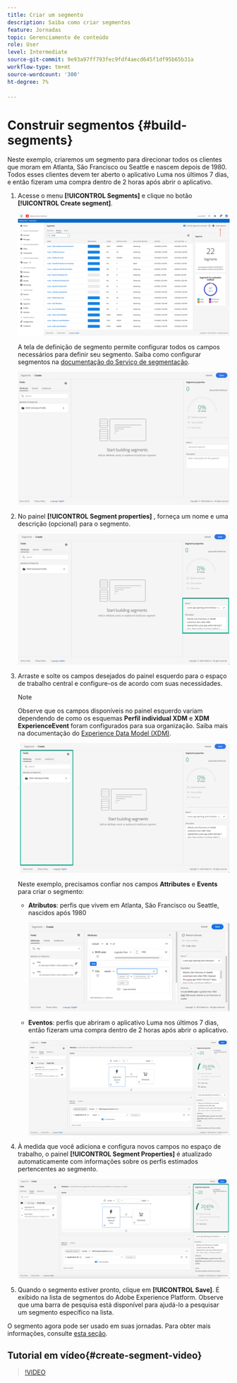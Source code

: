 ```yaml
---
title: Criar um segmento
description: Saiba como criar segmentos
feature: Jornadas
topic: Gerenciamento de conteúdo
role: User
level: Intermediate
source-git-commit: 9e93a97ff793fec9fdf4aecd645f1df95b65b31a
workflow-type: tm+mt
source-wordcount: '300'
ht-degree: 7%

---
```


# Construir segmentos {#build-segments}

Neste exemplo, criaremos um segmento para direcionar todos os clientes que moram em Atlanta, São Francisco ou Seattle e nascem depois de 1980. Todos esses clientes devem ter aberto o aplicativo Luma nos últimos 7 dias, e então fizeram uma compra dentro de 2 horas após abrir o aplicativo.

1. Acesse o menu **[!UICONTROL Segments]** e clique no botão **[!UICONTROL Create segment]**.

   ![](../assets/create-segment.png)

   A tela de definição de segmento permite configurar todos os campos necessários para definir seu segmento. Saiba como configurar segmentos na [documentação do Serviço de segmentação](https://experienceleague.adobe.com/docs/experience-platform/segmentation/ui/overview.html).

   ![](../assets/segment-builder.png)

1. No painel **[!UICONTROL Segment properties]** , forneça um nome e uma descrição (opcional) para o segmento.

   ![](../assets/segment-properties.png)

1. Arraste e solte os campos desejados do painel esquerdo para o espaço de trabalho central e configure-os de acordo com suas necessidades.

   >[!NOTE]
   >
   >Observe que os campos disponíveis no painel esquerdo variam dependendo de como os esquemas **Perfil individual XDM** e **XDM ExperienceEvent** foram configurados para sua organização.  Saiba mais na documentação do [Experience Data Model (XDM)](https://experienceleague.adobe.com/docs/experience-platform/xdm/home.html?lang=pt-BR).

   ![](../assets/drag-fields.png)

   Neste exemplo, precisamos confiar nos campos **Attributes** e **Events** para criar o segmento:

   * **Atributos**: perfis que vivem em Atlanta, São Francisco ou Seattle, nascidos após 1980

      ![](../assets/add-attributes.png)

   * **Eventos**: perfis que abriram o aplicativo Luma nos últimos 7 dias, então fizeram uma compra dentro de 2 horas após abrir o aplicativo.

      ![](../assets/add-events.png)

1. À medida que você adiciona e configura novos campos no espaço de trabalho, o painel **[!UICONTROL Segment Properties]** é atualizado automaticamente com informações sobre os perfis estimados pertencentes ao segmento.

   ![](../assets/segment-estimate.png)

1. Quando o segmento estiver pronto, clique em **[!UICONTROL Save]**. É exibido na lista de segmentos do Adobe Experience Platform. Observe que uma barra de pesquisa está disponível para ajudá-lo a pesquisar um segmento específico na lista.

O segmento agora pode ser usado em suas jornadas. Para obter mais informações, consulte [esta seção](../segment/about-segments.md).

## Tutorial em vídeo{#create-segment-video}

>[!VIDEO](https://video.tv.adobe.com/v/334281?quality=12)
